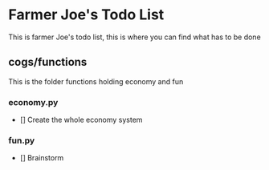 # Farmer Joe's Todo List
This is farmer Joe's todo list, this is where you can find what has to be done

## cogs/functions
This is the folder functions holding economy and fun
### economy.py
- [] Create the whole economy system
### fun.py
 - [] Brainstorm